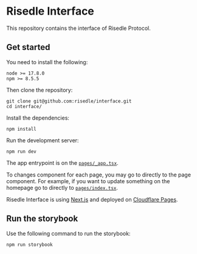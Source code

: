# Risedle Interface

This repository contains the interface of Risedle Protocol.

## Get started

You need to install the following:

    node >= 17.8.0
    npm >= 8.5.5

Then clone the repository:

    git clone git@github.com:risedle/interface.git
    cd interface/

Install the dependencies:

    npm install

Run the development server:

    npm run dev

The app entrypoint is on the [`pages/_app.tsx`](./pages/_app.tsx).

To changes component for each page, you may go to directly to the page
component. For example, if you want to update something on the homepage go to
directly to [`pages/index.tsx`](pages/index.tsx).

Risedle Interface is using [Next.js](https://nextjs.org/) and deployed on
[Cloudflare Pages](https://developers.cloudflare.com/pages/).

## Run the storybook

Use the following command to run the storybook:

    npm run storybook
